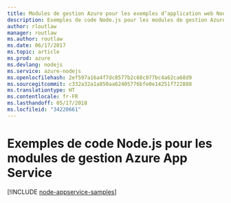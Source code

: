 ```yaml
---
title: Modules de gestion Azure pour les exemples d’application web Node.js
description: Exemples de code Node.js pour les modules de gestion Azure App Service
author: rloutlaw
manager: routlaw
ms.author: routlaw
ms.date: 06/17/2017
ms.topic: article
ms.prod: azure
ms.devlang: nodejs
ms.service: azure-nodejs
ms.openlocfilehash: 2ef597a16a4f7dc8577b2c68c077bc4a62ca68d9
ms.sourcegitcommit: c332a32a1a850aa62405776bfe0e14251f722888
ms.translationtype: HT
ms.contentlocale: fr-FR
ms.lasthandoff: 05/17/2018
ms.locfileid: "34220661"
---
```

# <a name="nodejs-code-samples-for-azure-app-service-management-modules"></a>Exemples de code Node.js pour les modules de gestion Azure App Service

[!INCLUDE [node-appservice-samples](../docs-ref-conceptual/includes/appservice-samples.md)]